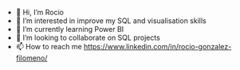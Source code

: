 - 👋 Hi, I’m Rocio
- 👀 I’m interested in improve my SQL and visualisation skills
- 🌱 I’m currently learning Power BI
- 💞️ I’m looking to collaborate on SQL projects
- 📫 How to reach me https://www.linkedin.com/in/rocio-gonzalez-filomeno/

<!---
rxg90/rxg90 is a ✨ special ✨ repository because its `README.md` (this file) appears on your GitHub profile.
You can click the Preview link to take a look at your changes.
--->
